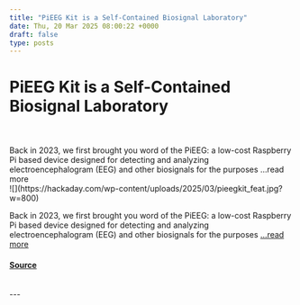```yaml
---
title: "PiEEG Kit is a Self-Contained Biosignal Laboratory"
date: Thu, 20 Mar 2025 08:00:22 +0000
draft: false
type: posts
---
```

# PiEEG Kit is a Self-Contained Biosignal Laboratory

<br/>

<br/>
Back in 2023, we first brought you word of the PiEEG: a low-cost Raspberry Pi based device designed for detecting and analyzing electroencephalogram (EEG) and other biosignals for the purposes &#8230;read more
<br/>
![](https://hackaday.com/wp-content/uploads/2025/03/pieegkit_feat.jpg?w=800)

Back in 2023, we first brought you word of the PiEEG: a low-cost Raspberry Pi based device designed for detecting and analyzing electroencephalogram (EEG) and other biosignals for the purposes […read more](https://hackaday.com/2025/03/20/pieeg-kit-is-a-self-contained-biosignal-laboratory/)

#### [Source](https://hackaday.com/2025/03/20/pieeg-kit-is-a-self-contained-biosignal-laboratory/)

<br/>
---
